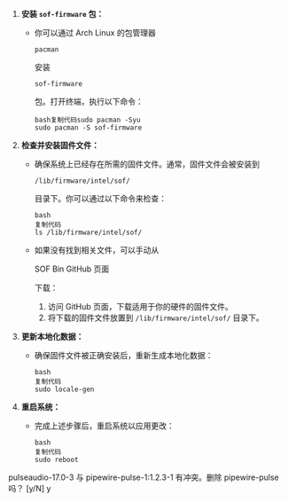 1. **安装 `sof-firmware` 包：**

   - 你可以通过 Arch Linux 的包管理器 

     ```
     pacman
     ```

      安装 

     ```
     sof-firmware
     ```

      包。打开终端，执行以下命令：

     ```
     bash复制代码sudo pacman -Syu
     sudo pacman -S sof-firmware
     ```

2. **检查并安装固件文件：**

   - 确保系统上已经存在所需的固件文件。通常，固件文件会被安装到 

     ```
     /lib/firmware/intel/sof/
     ```

      目录下。你可以通过以下命令来检查：

     ```
     bash
     复制代码
     ls /lib/firmware/intel/sof/
     ```

   - 如果没有找到相关文件，可以手动从 

     SOF Bin GitHub 页面

      下载：

     1. 访问 GitHub 页面，下载适用于你的硬件的固件文件。
     2. 将下载的固件文件放置到 `/lib/firmware/intel/sof/` 目录下。

3. **更新本地化数据：**

   - 确保固件文件被正确安装后，重新生成本地化数据：

     ```
     bash
     复制代码
     sudo locale-gen
     ```

4. **重启系统：**

   - 完成上述步骤后，重启系统以应用更改：

     ```
     bash
     复制代码
     sudo reboot
     ```







pulseaudio-17.0-3 与 pipewire-pulse-1:1.2.3-1 有冲突。删除 pipewire-pulse 吗？ [y/N] y